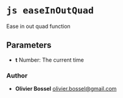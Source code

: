 


<!-- @namespace    sugar.js.easing -->
<!-- @name    easeInOutQuad -->

# ```js easeInOutQuad ```


Ease in out quad function

## Parameters

- **t**  Number: The current time




### Author
- **Olivier Bossel** <a href="mailto:olivier.bossel@gmail.com">olivier.bossel@gmail.com</a> 



